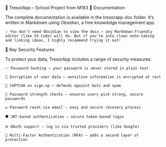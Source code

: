 
🔐 TresorApp – School Project from M183
📘 Documentation

The complete documentation is available in the tresorapp-doc folder. It’s written in Markdown using Obsidian, a free knowledge management app.

    💡 You don’t need Obsidian to view the docs – any Markdown-friendly editor (like VS Code) will do. But if you're into clean note-taking and linking ideas, I highly recommend trying it out!

🔎 Key Security Features

To protect your data, TresorApp includes a range of security measures:

    ✅ Password hashing – your password is never stored in plain text

    🔐 Encryption of user data – sensitive information is encrypted at rest

    🤖 CAPTCHA on sign-up – defends against bots and spam

    📏 Password strength checks – ensures users pick strong, secure passwords

    ✉️ Password reset via email – easy and secure recovery process

    🛡️ JWT-based authentication – secure token-based login

    🌐 OAuth support – log in via trusted providers (like Google)

    🔑 Multi-Factor Authentication (MFA) – adds a second layer of protection

